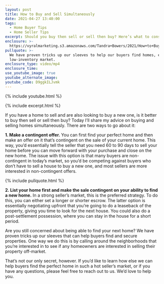 ```yaml
---
layout: post
title: How to Buy and Sell Simultaneously
date: 2021-04-27 13:40:00
tags:
  - Home Buyer Tips
  - Home Seller Tips
excerpt: Should you buy then sell or sell then buy? Here’s what to consider.
enclosure: >-
  https://vyralmarketing.s3.amazonaws.com/Tandra+Bowers/2021/How+to+Buy+%26+Sell+at+the+Same+Time.mp4
pullquote: >-
  We have proven tricks up our sleeves to help our buyers find homes, even in a
  low-inventory market.
enclosure_type: video/mp4
enclosure_time:
use_youtube_image: true
youtube_alternate_image:
youtube_code: D9ggkILJvmk
---
```

{% include youtube.html %}

{% include excerpt.html %}

If you have a home to sell and are also looking to buy a new one, is it better to buy then sell or sell then buy? Today I’ll share my advice on buying and selling homes simultaneously. There are two ways to go about it:

**1\. Make a contingent offer.** You can first find your perfect home and then make an offer on it that’s contingent on the sale of your current home. This way, you’d essentially tell the seller that you need 60 to 90 days to sell your home before you can move forward with your purchase and close on the new home. The issue with this option is that many buyers are non-contingent in today’s market, so you’d be competing against buyers who don’t have to sell a house to buy a new one, and most sellers are more interested in non-contingent offers.

{% include pullquote.html %}

**2\. List your home first and make the sale contingent on your ability to find a new home.** In a strong seller’s market, this is the preferred strategy. To do this, you can either set a longer or shorter escrow. The latter option is essentially negotiating upfront that you’re going to do a leaseback of the property, giving you time to look for the next house. You could also do a post-settlement possession, where you can stay in the house for a short period.

Are you still concerned about being able to find your next home? We have proven tricks up our sleeves that can help buyers find and secure properties. One way we do this is by calling around the neighborhoods that you’re interested in to see if any homeowners are interested in selling their property off-market.&nbsp;

That’s not our only secret, however. If you’d like to learn how else we can help buyers find the perfect home in such a hot seller’s market, or if you have any questions, please feel free to reach out to us. We’d love to help you.
